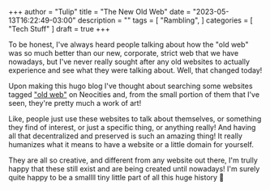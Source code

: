 +++
author = "Tulip"
title = "The New Old Web"
date = "2023-05-13T16:22:49-03:00"
description = ""
tags = [
    "Rambling",
]
categories = [
    "Tech Stuff"
]
draft = true
+++

To be honest, I've always heard people talking about how the "old web" was so much better than our new, corporate, strict web that we have nowadays, 
but I've never really sought after any old websites to actually experience and see what they were talking about. Well, that changed today!

Upon making this hugo blog I've thought about searching some websites tagged ["old web"](https://neocities.org/browse?tag=oldweb) on Neocities
and, from the small portion of them that I've seen, they're pretty much a work of art!

Like, people just use these websites to talk about themselves, or something they find of interest, or just a specific thing, or anything really!
And having all that decentralized and preserved is such an amazing thing! It really humanizes what it means to have a website or a little domain for yourself.

They are all so creative, and different from any website out there, I'm trully happy that these still exist and are being created until nowadays!
I'm surely quite happy to be a smallll tiny little part of all this huge history 🌼
